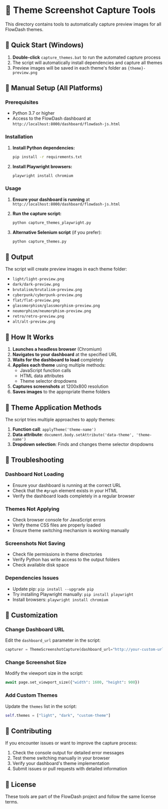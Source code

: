 # 🎨 Theme Screenshot Capture Tools

This directory contains tools to automatically capture preview images for all FlowDash themes.

## 🚀 Quick Start (Windows)

1. **Double-click** `capture_themes.bat` to run the automated capture process
2. The script will automatically install dependencies and capture all themes
3. Preview images will be saved in each theme's folder as `{theme}-preview.png`

## 🐍 Manual Setup (All Platforms)

### Prerequisites
- Python 3.7 or higher
- Access to the FlowDash dashboard at `http://localhost:8000/dashboard/flowdash-js.html`

### Installation

1. **Install Python dependencies:**
   ```bash
   pip install -r requirements.txt
   ```

2. **Install Playwright browsers:**
   ```bash
   playwright install chromium
   ```

### Usage

1. **Ensure your dashboard is running** at `http://localhost:8000/dashboard/flowdash-js.html`

2. **Run the capture script:**
   ```bash
   python capture_themes_playwright.py
   ```

3. **Alternative Selenium script** (if you prefer):
   ```bash
   python capture_themes.py
   ```

## 📁 Output

The script will create preview images in each theme folder:
- `light/light-preview.png`
- `dark/dark-preview.png`
- `brutalism/brutalism-preview.png`
- `cyberpunk/cyberpunk-preview.png`
- `flat/flat-preview.png`
- `glassmorphism/glassmorphism-preview.png`
- `neumorphism/neumorphism-preview.png`
- `retro/retro-preview.png`
- `alt/alt-preview.png`

## 🔧 How It Works

1. **Launches a headless browser** (Chromium)
2. **Navigates to your dashboard** at the specified URL
3. **Waits for the dashboard to load** completely
4. **Applies each theme** using multiple methods:
   - JavaScript function calls
   - HTML data attributes
   - Theme selector dropdowns
5. **Captures screenshots** at 1200x800 resolution
6. **Saves images** to the appropriate theme folders

## 🎯 Theme Application Methods

The script tries multiple approaches to apply themes:

1. **Function call**: `applyTheme('theme-name')`
2. **Data attribute**: `document.body.setAttribute('data-theme', 'theme-name')`
3. **Dropdown selection**: Finds and changes theme selector dropdowns

## 🐛 Troubleshooting

### Dashboard Not Loading
- Ensure your dashboard is running at the correct URL
- Check that the `#graph` element exists in your HTML
- Verify the dashboard loads completely in a regular browser

### Themes Not Applying
- Check browser console for JavaScript errors
- Verify theme CSS files are properly loaded
- Ensure theme switching mechanism is working manually

### Screenshots Not Saving
- Check file permissions in theme directories
- Verify Python has write access to the output folders
- Check available disk space

### Dependencies Issues
- Update pip: `pip install --upgrade pip`
- Try installing Playwright manually: `pip install playwright`
- Install browsers: `playwright install chromium`

## 📝 Customization

### Change Dashboard URL
Edit the `dashboard_url` parameter in the script:
```python
capturer = ThemeScreenshotCapture(dashboard_url="http://your-custom-url")
```

### Change Screenshot Size
Modify the viewport size in the script:
```python
await page.set_viewport_size({"width": 1600, "height": 900})
```

### Add Custom Themes
Update the `themes` list in the script:
```python
self.themes = ["light", "dark", "custom-theme"]
```

## 🤝 Contributing

If you encounter issues or want to improve the capture process:
1. Check the console output for detailed error messages
2. Test theme switching manually in your browser
3. Verify your dashboard's theme implementation
4. Submit issues or pull requests with detailed information

## 📄 License

These tools are part of the FlowDash project and follow the same license terms.
